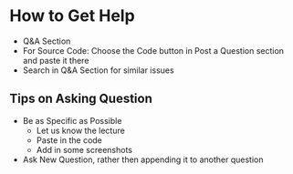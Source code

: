 # How to Get Help

- Q&A Section
- For Source Code: Choose the Code button in Post a Question section and paste it there
- Search in Q&A Section for similar issues

## Tips on Asking Question

- Be as Specific as Possible
  - Let us know the lecture
  - Paste in the code
  - Add in some screenshots
- Ask New Question, rather then appending it to another question
